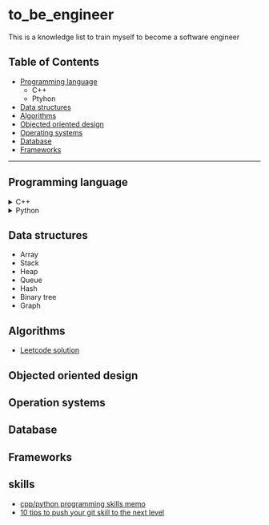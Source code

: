 # to_be_engineer
This is a knowledge list to train myself to become a software engineer

## Table of Contents
- [Programming language](#Programming-language)
    - C++
    - Ptyhon
- [Data structures](#Data-structures)
- [Algorithms](#Algorithms)
- [Objected oriented design](#Objected-oriented-design)
- [Operating systems](#Operating-system)
- [Database](#Database)
- [Frameworks](#Frameworks)

---
## Programming language
<details>
<summary> C++ </summary>

- [Basic concept](https://docs.google.com/document/d/19AGNYE2LrmcZ_VdZwMtVlG0HvRy596u21V2EvWdJrFg/edit#heading=h.szzju492mj2r)
- [Self-memo](https://github.com/penglaige/to_be_engineer/blob/master/leetcode/README.md)
</details>

<details>
<summary> Python </summary>

- Basic concept
- [Self-memo](https://github.com/penglaige/to_be_engineer/blob/master/leetcode/README.md)
</details>

## Data structures
- Array
- Stack
- Heap
- Queue
- Hash
- Binary tree
- Graph

## Algorithms
- [Leetcode solution](https://github.com/penglaige/to_be_engineer/tree/master/leetcode)
## Objected oriented design

## Operation systems

## Database


## Frameworks

## skills 
+ [cpp/python programming skills memo](https://github.com/penglaige/to_be_engineer/blob/master/leetcode/README.md)
+ [10 tips to push your git skill to the next level](https://www.sitepoint.com/10-tips-git-next-level/)

